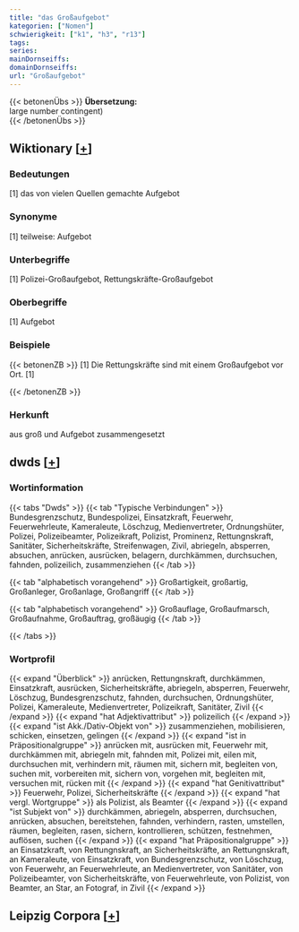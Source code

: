 ```yaml
---
title: "das Großaufgebot"
kategorien: ["Nomen"]
schwierigkeit: ["k1", "h3", "r13"]
tags:
series:
mainDornseiffs:
domainDornseiffs:
url: "Großaufgebot"
---
```


{{< betonenÜbs >}}
**Übersetzung:**  
large number contingent)  
{{< /betonenÜbs >}}

## Wiktionary [[+](https://de.wiktionary.org/wiki/Großaufgebot)]

### Bedeutungen
[1] das von vielen Quellen gemachte Aufgebot  

### Synonyme
[1] teilweise: Aufgebot  

### Unterbegriffe
[1] Polizei-Großaufgebot, Rettungskräfte-Großaufgebot  

### Oberbegriffe
[1] Aufgebot  

### Beispiele
{{< betonenZB >}}
[1] Die Rettungskräfte sind mit einem Großaufgebot vor Ort. [1]  

{{< /betonenZB >}}
### Herkunft
aus groß und Aufgebot zusammengesetzt  



## dwds [[+](https://www.dwds.de/wb/Großaufgebot)]

### Wortinformation
{{< tabs "Dwds" >}}
{{< tab "Typische Verbindungen" >}}
Bundesgrenzschutz, Bundespolizei, Einsatzkraft, Feuerwehr, Feuerwehrleute, Kameraleute, Löschzug, Medienvertreter, Ordnungshüter, Polizei, Polizeibeamter, Polizeikraft, Polizist, Prominenz, Rettungnskraft, Sanitäter, Sicherheitskräfte, Streifenwagen, Zivil, abriegeln, absperren, absuchen, anrücken, ausrücken, belagern, durchkämmen, durchsuchen, fahnden, polizeilich, zusammenziehen
{{< /tab >}}

{{< tab "alphabetisch vorangehend" >}}
Großartigkeit, großartig, Großanleger, Großanlage, Großangriff
{{< /tab >}}

{{< tab "alphabetisch vorangehend" >}}
Großauflage, Großaufmarsch, Großaufnahme, Großauftrag, großäugig
{{< /tab >}}

{{< /tabs >}}

### Wortprofil
{{< expand "Überblick" >}} anrücken, Rettungnskraft, durchkämmen, Einsatzkraft, ausrücken, Sicherheitskräfte, abriegeln, absperren, Feuerwehr, Löschzug, Bundesgrenzschutz, fahnden, durchsuchen, Ordnungshüter, Polizei, Kameraleute, Medienvertreter, Polizeikraft, Sanitäter, Zivil {{< /expand >}}
{{< expand "hat Adjektivattribut" >}} polizeilich {{< /expand >}}
{{< expand "ist Akk./Dativ-Objekt von" >}} zusammenziehen, mobilisieren, schicken, einsetzen, gelingen {{< /expand >}}
{{< expand "ist in Präpositionalgruppe" >}} anrücken mit, ausrücken mit, Feuerwehr mit, durchkämmen mit, abriegeln mit, fahnden mit, Polizei mit, eilen mit, durchsuchen mit, verhindern mit, räumen mit, sichern mit, begleiten von, suchen mit, vorbereiten mit, sichern von, vorgehen mit, begleiten mit, versuchen mit, rücken mit {{< /expand >}}
{{< expand "hat Genitivattribut" >}} Feuerwehr, Polizei, Sicherheitskräfte {{< /expand >}}
{{< expand "hat vergl. Wortgruppe" >}} als Polizist, als Beamter {{< /expand >}}
{{< expand "ist Subjekt von" >}} durchkämmen, abriegeln, absperren, durchsuchen, anrücken, absuchen, bereitstehen, fahnden, verhindern, rasten, umstellen, räumen, begleiten, rasen, sichern, kontrollieren, schützen, festnehmen, auflösen, suchen {{< /expand >}}
{{< expand "hat Präpositionalgruppe" >}} an Einsatzkraft, von Rettungnskraft, an Sicherheitskräfte, an Rettungnskraft, an Kameraleute, von Einsatzkraft, von Bundesgrenzschutz, von Löschzug, von Feuerwehr, an Feuerwehrleute, an Medienvertreter, von Sanitäter, von Polizeibeamter, von Sicherheitskräfte, von Feuerwehrleute, von Polizist, von Beamter, an Star, an Fotograf, in Zivil {{< /expand >}}

## Leipzig Corpora [[+](https://corpora.uni-leipzig.de/en/res?word=Großaufgebot&corpusId=deu_newscrawl-public_2018)]

